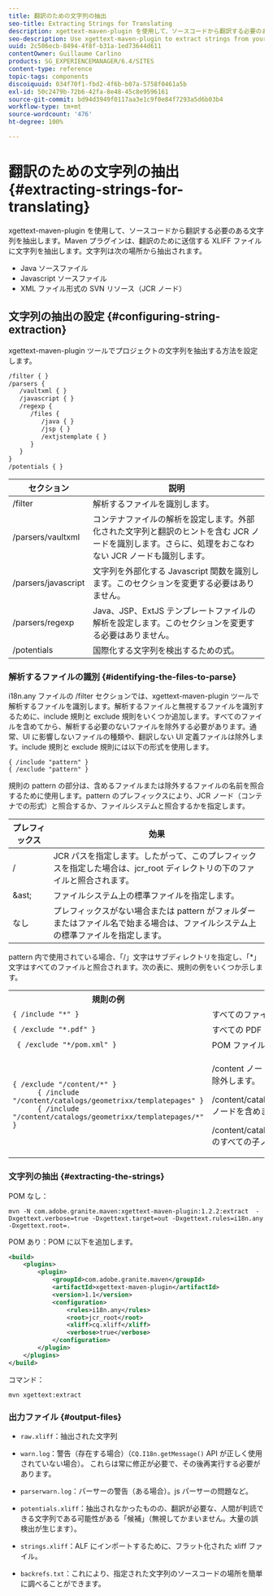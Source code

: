 ```yaml
---
title: 翻訳のための文字列の抽出
seo-title: Extracting Strings for Translating
description: xgettext-maven-plugin を使用して、ソースコードから翻訳する必要のある文字列を抽出します
seo-description: Use xgettext-maven-plugin to extract strings from your source code that need translating
uuid: 2c586ecb-8494-4f8f-b31a-1ed73644d611
contentOwner: Guillaume Carlino
products: SG_EXPERIENCEMANAGER/6.4/SITES
content-type: reference
topic-tags: components
discoiquuid: 034f70f1-fbd2-4f6b-b07a-5758f0461a5b
exl-id: 50c2479b-72b6-42fa-8e48-45c8e9596161
source-git-commit: bd94d3949f0117aa3e1c9f0e84f7293a5d6b03b4
workflow-type: tm+mt
source-wordcount: '476'
ht-degree: 100%

---
```


# 翻訳のための文字列の抽出{#extracting-strings-for-translating}

xgettext-maven-plugin を使用して、ソースコードから翻訳する必要のある文字列を抽出します。Maven プラグインは、翻訳のために送信する XLIFF ファイルに文字列を抽出します。文字列は次の場所から抽出されます。

* Java ソースファイル
* Javascript ソースファイル
* XML ファイル形式の SVN リソース（JCR ノード）

## 文字列の抽出の設定 {#configuring-string-extraction}

xgettext-maven-plugin ツールでプロジェクトの文字列を抽出する方法を設定します。

```xml
/filter { }
/parsers {
   /vaultxml { }
   /javascript { }
   /regexp {
      /files {
         /java { } 
         /jsp { }
         /extjstemplate { }
      }
   }
}
/potentials { }
```

| セクション | 説明 |
|---|---|
| /filter | 解析するファイルを識別します。 |
| /parsers/vaultxml | コンテナファイルの解析を設定します。外部化された文字列と翻訳のヒントを含む JCR ノードを識別します。さらに、処理をおこなわない JCR ノードも識別します。 |
| /parsers/javascript | 文字列を外部化する Javascript 関数を識別します。このセクションを変更する必要はありません。 |
| /parsers/regexp | Java、JSP、ExtJS テンプレートファイルの解析を設定します。このセクションを変更する必要はありません。 |
| /potentials | 国際化する文字列を検出するための式。 |

### 解析するファイルの識別 {#identifying-the-files-to-parse}

i18n.any ファイルの /filter セクションでは、xgettext-maven-plugin ツールで解析するファイルを識別します。解析するファイルと無視するファイルを識別するために、include 規則と exclude 規則をいくつか追加します。すべてのファイルを含めてから、解析する必要のないファイルを除外する必要があります。通常、UI に影響しないファイルの種類や、翻訳しない UI 定義ファイルは除外します。include 規則と exclude 規則には以下の形式を使用します。

```
{ /include "pattern" }
{ /exclude "pattern" }
```

規則の pattern の部分は、含めるファイルまたは除外するファイルの名前を照合するために使用します。pattern のプレフィックスにより、JCR ノード（コンテナでの形式）と照合するか、ファイルシステムと照合するかを指定します。

| プレフィックス | 効果 |
|---|---|
| / | JCR パスを指定します。したがって、このプレフィックスを指定した場合は、jcr_root ディレクトリの下のファイルと照合されます。 |
| &amp;ast; | ファイルシステム上の標準ファイルを指定します。 |
| なし | プレフィックスがない場合または pattern がフォルダーまたはファイル名で始まる場合は、ファイルシステム上の標準ファイルを指定します。 |

pattern 内で使用されている場合、「/」文字はサブディレクトリを指定し、「*」文字はすべてのファイルと照合されます。次の表に、規則の例をいくつか示します。

<table> 
 <tbody> 
  <tr> 
   <th>規則の例</th> 
   <th>効果</th> 
  </tr> 
  <tr> 
   <td><code>{ /include "*" }</code></td> 
   <td>すべてのファイルを含めます。</td> 
  </tr> 
  <tr> 
   <td><code>{ /exclude "*.pdf" }</code></td> 
   <td>すべての PDF ファイルを除外します。</td> 
  </tr> 
  <tr> 
   <td><code> { /exclude "*/pom.xml" }</code></td> 
   <td>POM ファイルを除外します。</td> 
  </tr> 
  <tr> 
   <td><code class="code">{ /exclude "/content/*" }
      { /include "/content/catalogs/geometrixx/templatepages" }
      { /include "/content/catalogs/geometrixx/templatepages/*" }</code></td> 
   <td><p>/content ノードの下にあるすべてのファイルを除外します。</p> <p>/content/catalogs/geometrixx/templatepages ノードを含めます。</p> <p>/content/catalogs/geometrixx/templatepages のすべての子ノードを含めます。</p> </td> 
  </tr> 
 </tbody> 
</table>

### 文字列の抽出  {#extracting-the-strings}

POM なし：

```shell
mvn -N com.adobe.granite.maven:xgettext-maven-plugin:1.2.2:extract  -Dxgettext.verbose=true -Dxgettext.target=out -Dxgettext.rules=i18n.any -Dxgettext.root=.
```

POM あり：POM に以下を追加します。

```xml
<build>
    <plugins>
        <plugin>
            <groupId>com.adobe.granite.maven</groupId>
            <artifactId>xgettext-maven-plugin</artifactId>
            <version>1.1</version>
            <configuration>
                <rules>i18n.any</rules>
                <root>jcr_root</root>
                <xliff>cq.xliff</xliff>
                <verbose>true</verbose>
            </configuration>
        </plugin>
    </plugins>
</build>
```

コマンド：

```shell
mvn xgettext:extract
```

### 出力ファイル {#output-files}

* `raw.xliff`：抽出された文字列
* `warn.log`：警告（存在する場合）（`CQ.I18n.getMessage()` API が正しく使用されていない場合）。 これらは常に修正が必要で、その後再実行する必要があります。

* `parserwarn.log`：パーサーの警告（ある場合）。js パーサーの問題など。
* `potentials.xliff`：抽出されなかったものの、翻訳が必要な、人間が判読できる文字列である可能性がある「候補」（無視してかまいません。大量の誤検出が生じます）。
* `strings.xliff`：ALF にインポートするために、フラット化された xliff ファイル。
* `backrefs.txt`：これにより、指定された文字列のソースコードの場所を簡単に調べることができます。
